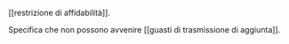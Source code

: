 [[restrizione di affidabilità]].

Specifica che non possono avvenire [[guasti di trasmissione di aggiunta]].
